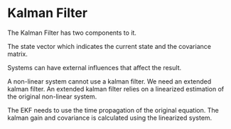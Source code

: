 # Kalman Filter
The Kalman Filter has two components to it.

The state vector which indicates the current state
and the covariance matrix.

Systems can have external influences that affect the result.

A non-linear system cannot use a kalman filter. We need an extended kalman filter.
An extended kalman filter relies on a linearized estimation of the original non-linear system.

The EKF needs to use the time propagation of the original equation. The kalman gain and covariance is calculated using the linearized system.
